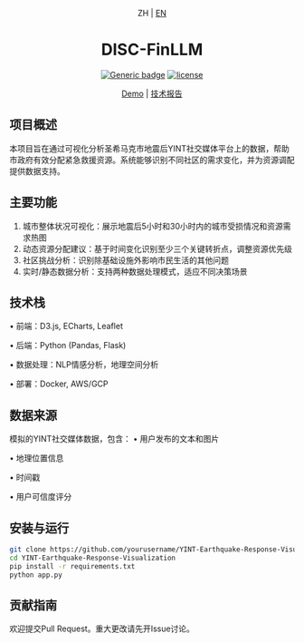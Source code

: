 <div align="center">

ZH | [EN](./README.md)

<h1>DISC-FinLLM</h1>
  
[![Generic badge](https://img.shields.io/badge/🤗-Huggingface%20Repo-green.svg)](https://huggingface.co/Go4miii/DISC-FinLLM)
[![license](https://img.shields.io/github/license/modelscope/modelscope.svg)](./LICENSE)

[Demo](https://fin.fudan-disc.com) | [技术报告](http://arxiv.org/abs/2310.15205)

</div>

## 项目概述
本项目旨在通过可视化分析圣希马克市地震后YINT社交媒体平台上的数据，帮助市政府有效分配紧急救援资源。系统能够识别不同社区的需求变化，并为资源调配提供数据支持。

## 主要功能
1. 城市整体状况可视化：展示地震后5小时和30小时内的城市受损情况和资源需求热图
2. 动态资源分配建议：基于时间变化识别至少三个关键转折点，调整资源优先级
3. 社区挑战分析：识别除基础设施外影响市民生活的其他问题
4. 实时/静态数据分析：支持两种数据处理模式，适应不同决策场景

## 技术栈
• 前端：D3.js, ECharts, Leaflet

• 后端：Python (Pandas, Flask)

• 数据处理：NLP情感分析，地理空间分析

• 部署：Docker, AWS/GCP


## 数据来源
模拟的YINT社交媒体数据，包含：
• 用户发布的文本和图片

• 地理位置信息

• 时间戳

• 用户可信度评分


## 安装与运行
```bash
git clone https://github.com/yourusername/YINT-Earthquake-Response-Visualization.git
cd YINT-Earthquake-Response-Visualization
pip install -r requirements.txt
python app.py
```

## 贡献指南
欢迎提交Pull Request。重大更改请先开Issue讨论。
